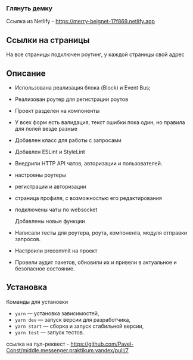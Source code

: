 
### Глянуть демку

Ссылка из Netlify - https://merry-beignet-17f869.netlify.app

## Ссылки на страницы

На все страницы подключен роутинг, у каждой страницы свой адрес

##  Описание 

 - Использована реализация блока (Block) и Event Bus;
 - Реализован роутер для регистрации роутов
 - Проект разделен на компоненты
 - У всех форм есть валидация, текст ошибки пока один, но правила для полей везде разные
 - Добавлен класс для работы с запросами
 - Добавлен ESLint и StyleLint
 - Внедрили HTTP API чатов, авторизации и пользователей.
 - настроены роутеры
 - регистрации и авторизации
 - страница профиля, с возможностью его редактирования
 - подключены чаты по websocket

    Добавлены новые функции

 - Написали тесты для роутера, роута, компонента, модуля отправки запросов.
 - Настроили precommit на проект
 - Провели аудит пакетов, обновили их и привели в актуальное и безопасное состояние.

## Установка
Команды для установки

- `yarn` — установка зависимостей,
- `yarn dev` — запуск версии для разработчика,
- `yarn start` — сборка и запуск стабильной версии,
- `yarn test` — запуск тестов.

ссылка на пул-реквест - https://github.com/Pavel-Const/middle.messenger.praktikum.yandex/pull/7

